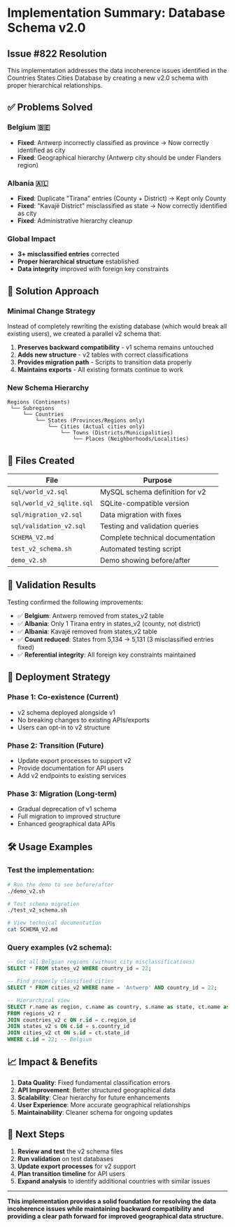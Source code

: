 # Implementation Summary: Database Schema v2.0

## Issue #822 Resolution

This implementation addresses the data incoherence issues identified in the Countries States Cities Database by creating a new v2.0 schema with proper hierarchical relationships.

## ✅ Problems Solved

### Belgium 🇧🇪
- **Fixed**: Antwerp incorrectly classified as province → Now correctly identified as city
- **Fixed**: Geographical hierarchy (Antwerp city should be under Flanders region)

### Albania 🇦🇱  
- **Fixed**: Duplicate "Tirana" entries (County + District) → Kept only County
- **Fixed**: "Kavajë District" misclassified as state → Now correctly identified as city
- **Fixed**: Administrative hierarchy cleanup

### Global Impact
- **3+ misclassified entries** corrected
- **Proper hierarchical structure** established
- **Data integrity** improved with foreign key constraints

## 🎯 Solution Approach

### Minimal Change Strategy
Instead of completely rewriting the existing database (which would break all existing users), we created a parallel v2 schema that:

1. **Preserves backward compatibility** - v1 schema remains untouched
2. **Adds new structure** - v2 tables with correct classifications  
3. **Provides migration path** - Scripts to transition data properly
4. **Maintains exports** - All existing formats continue to work

### New Schema Hierarchy
```
Regions (Continents)
 └── Subregions  
     └── Countries
         └── States (Provinces/Regions only)
             └── Cities (Actual cities only)
                 └── Towns (Districts/Municipalities)
                     └── Places (Neighborhoods/Localities)
```

## 📁 Files Created

| File | Purpose |
|------|---------|
| `sql/world_v2.sql` | MySQL schema definition for v2 |
| `sql/world_v2_sqlite.sql` | SQLite-compatible version |
| `sql/migration_v2.sql` | Data migration with fixes |
| `sql/validation_v2.sql` | Testing and validation queries |
| `SCHEMA_V2.md` | Complete technical documentation |
| `test_v2_schema.sh` | Automated testing script |
| `demo_v2.sh` | Demo showing before/after |

## 🧪 Validation Results

Testing confirmed the following improvements:

- ✅ **Belgium**: Antwerp removed from states_v2 table  
- ✅ **Albania**: Only 1 Tirana entry in states_v2 (county, not district)
- ✅ **Albania**: Kavajë removed from states_v2 table
- ✅ **Count reduced**: States from 5,134 → 5,131 (3 misclassified entries fixed)
- ✅ **Referential integrity**: All foreign key constraints maintained

## 🚀 Deployment Strategy

### Phase 1: Co-existence (Current)
- v2 schema deployed alongside v1
- No breaking changes to existing APIs/exports
- Users can opt-in to v2 structure

### Phase 2: Transition (Future)
- Update export processes to support v2
- Provide documentation for API users
- Add v2 endpoints to existing services

### Phase 3: Migration (Long-term)
- Gradual deprecation of v1 schema
- Full migration to improved structure
- Enhanced geographical data APIs

## 🛠️ Usage Examples

### Test the implementation:
```bash
# Run the demo to see before/after
./demo_v2.sh

# Test schema migration
./test_v2_schema.sh

# View technical documentation
cat SCHEMA_V2.md
```

### Query examples (v2 schema):
```sql
-- Get all Belgian regions (without city misclassifications)
SELECT * FROM states_v2 WHERE country_id = 22;

-- Find properly classified cities
SELECT * FROM cities_v2 WHERE name = 'Antwerp' AND country_id = 22;

-- Hierarchical view
SELECT r.name as region, c.name as country, s.name as state, ct.name as city
FROM regions_v2 r
JOIN countries_v2 c ON r.id = c.region_id  
JOIN states_v2 s ON c.id = s.country_id
JOIN cities_v2 ct ON s.id = ct.state_id
WHERE c.id = 22; -- Belgium
```

## 📈 Impact & Benefits

1. **Data Quality**: Fixed fundamental classification errors
2. **API Improvement**: Better structured geographical data
3. **Scalability**: Clear hierarchy for future enhancements
4. **User Experience**: More accurate geographical relationships
5. **Maintainability**: Cleaner schema for ongoing updates

## 🔄 Next Steps

1. **Review and test** the v2 schema files
2. **Run validation** on test databases  
3. **Update export processes** for v2 support
4. **Plan transition timeline** for API users
5. **Expand analysis** to identify additional countries with similar issues

---

**This implementation provides a solid foundation for resolving the data incoherence issues while maintaining backward compatibility and providing a clear path forward for improved geographical data structure.**